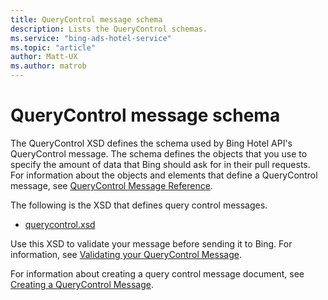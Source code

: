 ```yaml
---
title: QueryControl message schema
description: Lists the QueryControl schemas.
ms.service: "bing-ads-hotel-service"
ms.topic: "article"
author: Matt-UX
ms.author: matrob
---
```


# QueryControl message schema

The QueryControl XSD defines the schema used by Bing Hotel API's QueryControl message. The schema defines the objects that you use to specify the amount of data that Bing should ask for in their pull requests. For information about the objects and elements that define a QueryControl message, see [QueryControl Message Reference](../query-control-message/reference.md).

The following is the XSD that defines query control messages.

- [querycontrol.xsd](https://bhacstatic.blob.core.windows.net/schemas/query_control.xsd)

Use this XSD to validate your message before sending it to Bing. For information, see [Validating your QueryControl Message](../query-control-message/validate-query-control-message.md).

For information about creating a query control message document, see [Creating a QueryControl Message](../query-control-message/create-query-control-message.md).
